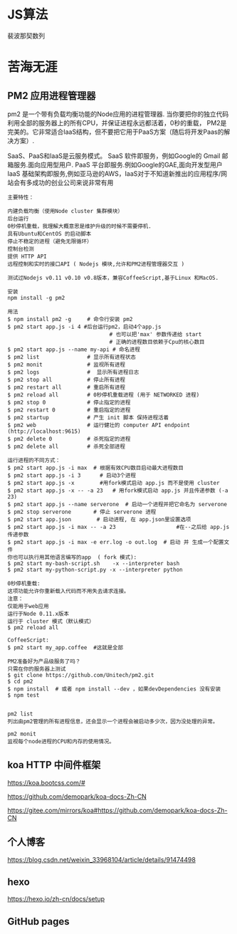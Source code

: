 # JS算法

裴波那契数列



# 苦海无涯

## PM2 应用进程管理器

pm2 是一个带有负载均衡功能的Node应用的进程管理器.
当你要把你的独立代码利用全部的服务器上的所有CPU，并保证进程永远都活着，0秒的重载， PM2是完美的。它非常适合IaaS结构，但不要把它用于PaaS方案（随后将开发Paas的解决方案）.

SaaS、PaaS和IaaS是云服务模式。
    SaaS 软件即服务，例如Google的 Gmail 邮箱服务.面向应用型用户.
    PaaS 平台即服务.例如Google的GAE,面向开发型用户
    IaaS  基础架构即服务,例如亚马逊的AWS，IaaS对于不知道新推出的应用程序/网站会有多成功的创业公司来说非常有用

```
主要特性：

内建负载均衡（使用Node cluster 集群模块）
后台运行
0秒停机重载，我理解大概意思是维护升级的时候不需要停机.
具有Ubuntu和CentOS 的启动脚本
停止不稳定的进程（避免无限循环）
控制台检测
提供 HTTP API
远程控制和实时的接口API ( Nodejs 模块,允许和PM2进程管理器交互 )

测试过Nodejs v0.11 v0.10 v0.8版本，兼容CoffeeScript,基于Linux 和MacOS.

安装
npm install -g pm2

用法
$ npm install pm2 -g     # 命令行安装 pm2 
$ pm2 start app.js -i 4 #后台运行pm2，启动4个app.js 
                                # 也可以把'max' 参数传递给 start
                                # 正确的进程数目依赖于Cpu的核心数目
$ pm2 start app.js --name my-api # 命名进程
$ pm2 list               # 显示所有进程状态
$ pm2 monit              # 监视所有进程
$ pm2 logs               #  显示所有进程日志
$ pm2 stop all           # 停止所有进程
$ pm2 restart all        # 重启所有进程
$ pm2 reload all         # 0秒停机重载进程 (用于 NETWORKED 进程)
$ pm2 stop 0             # 停止指定的进程
$ pm2 restart 0          # 重启指定的进程
$ pm2 startup            # 产生 init 脚本 保持进程活着
$ pm2 web                # 运行健壮的 computer API endpoint (http://localhost:9615)
$ pm2 delete 0           # 杀死指定的进程
$ pm2 delete all         # 杀死全部进程

运行进程的不同方式：
$ pm2 start app.js -i max  # 根据有效CPU数目启动最大进程数目
$ pm2 start app.js -i 3      # 启动3个进程
$ pm2 start app.js -x        #用fork模式启动 app.js 而不是使用 cluster
$ pm2 start app.js -x -- -a 23   # 用fork模式启动 app.js 并且传递参数 (-a 23)
$ pm2 start app.js --name serverone  # 启动一个进程并把它命名为 serverone
$ pm2 stop serverone       # 停止 serverone 进程
$ pm2 start app.json        # 启动进程, 在 app.json里设置选项
$ pm2 start app.js -i max -- -a 23                   #在--之后给 app.js 传递参数
$ pm2 start app.js -i max -e err.log -o out.log  # 启动 并 生成一个配置文件
你也可以执行用其他语言编写的app  ( fork 模式):
$ pm2 start my-bash-script.sh    -x --interpreter bash
$ pm2 start my-python-script.py -x --interpreter python

0秒停机重载:
这项功能允许你重新载入代码而不用失去请求连接。
注意：
仅能用于web应用
运行于Node 0.11.x版本
运行于 cluster 模式（默认模式）
$ pm2 reload all

CoffeeScript:
$ pm2 start my_app.coffee  #这就是全部

PM2准备好为产品级服务了吗？
只需在你的服务器上测试
$ git clone https://github.com/Unitech/pm2.git
$ cd pm2
$ npm install  # 或者 npm install --dev ，如果devDependencies 没有安装
$ npm test


pm2 list
列出由pm2管理的所有进程信息，还会显示一个进程会被启动多少次，因为没处理的异常。

pm2 monit
监视每个node进程的CPU和内存的使用情况。

```

## koa  HTTP 中间件框架

https://koa.bootcss.com/#

https://github.com/demopark/koa-docs-Zh-CN

https://gitee.com/mirrors/koa#https://github.com/demopark/koa-docs-Zh-CN

## 个人博客

https://blog.csdn.net/weixin_33968104/article/details/91474498

## hexo

https://hexo.io/zh-cn/docs/setup

## GitHub pages